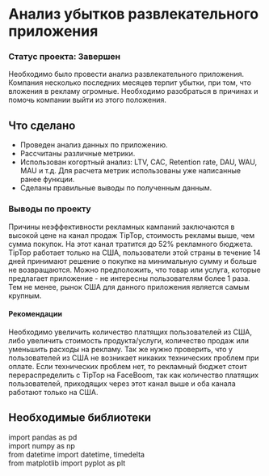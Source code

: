 # Анализ убытков развлекательного приложения 
### Статус проекта: Завершен

Необходимо было провести анализ развлекательного приложения. Компания несколько последних месяцев терпит убытки, при том, что вложения в рекламу огромные. Необходимо разобраться в причинах и помочь компании выйти из этого положения.

## Что сделано
* Проведен анализ данных по приложению.
* Рассчитаны различные метрики.
* Использован когортный анализ: LTV, CAC, Retention rate, DAU, WAU, MAU и т.д. Для расчета метрик использованы уже написанные ранее функции.
* Сделаны правильные выводы по полученным данным.

### Выводы по проекту
Причины неэффективности рекламных кампаний заключаются в высокой цене на канал продаж TipTop, стоимость рекламы выше, чем сумма покупок. На этот канал тратится до 52% рекламного бюджета. TipTop работает только на США, пользователи этой страны в течение 14 дней принимают решение о покупке на минимальную сумму и больше не возвращаются.
Можно предположить, что товар или услуга, которые предлагает приложение - не интересны пользователям более 1 раза. Тем не менее, рынок США для данного приложения является самым крупным.
#### Рекомендации
Необходимо увеличить количество платящих пользователей из США, либо увеличить стоимость продукта/услуги, количество продаж или уменьшить расходы на рекламу.
Так же нужно проверить, что у пользователей из США не возникает никаких технических проблем при оплате.
Если технических проблем нет, то рекламный бюджет стоит перераспределить с TipTop на FaceBoom, так как количество платящих пользователей, приходящих через этот канал выше и оба канала работают только на США.

## Необходимые библиотеки
import pandas as pd  
import numpy as np  
from datetime import datetime, timedelta  
from matplotlib import pyplot as plt  
